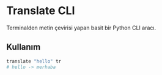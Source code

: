 # Translate CLI

Terminalden metin çevirisi yapan basit bir Python CLI aracı.

## Kullanım
```bash
translate "hello" tr
# hello -> merhaba
